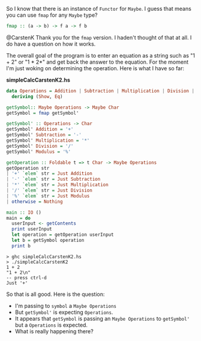 So I know that there is an instance of `Functor` for `Maybe`. I guess that means you can use `fmap` for any `Maybe` type?

```haskell
fmap :: (a -> b) -> f a -> f b
```

@CarstenK Thank you for the `fmap` version. I haden't thought of that at all. I do have a question on how it works.

The overall goal of the program is to enter an equation as a string such as "1 + 2" or "1 * 2*" and get back the answer to the equation. For the moment I'm just woking on determining the operation. Here is what I have so far:

**simpleCalcCarstenK2.hs**
```haskell
data Operations = Addition | Subtraction | Multiplication | Division | Modulus
  deriving (Show, Eq)

getSymbol:: Maybe Operations -> Maybe Char
getSymbol = fmap getSymbol'

getSymbol' :: Operations -> Char
getSymbol' Addition = '+'
getSymbol' Subtraction = '-'
getSymbol' Multiplication = '*'
getSymbol' Division = '/'
getSymbol' Modulus = '%'

getOperation :: Foldable t => t Char -> Maybe Operations
getOperation str
| '+' `elem` str = Just Addition
| '-' `elem` str = Just Subtraction
| '*' `elem` str = Just Multiplication
| '/' `elem` str = Just Division
| '%' `elem` str = Just Modulus
| otherwise = Nothing

main :: IO ()
main = do
  userInput <- getContents
  print userInput
  let operation = getOperation userInput
  let b = getSymbol operation
  print b
```

```
> ghc simpleCalcCarstenK2.hs
> ./simpleCalcCarstenK2
1 + 2
"1 + 2\n"
-- press ctrl-d
Just '+'
```

So that is all good. Here is the question:

- I'm passing to `symbol` a `Maybe Operations`
- But `getSymbol'` is expecting `Operations`.
- It appears that `getSymbol` is passing an `Maybe Operations` to `getSymbol'` but a `Operations` is expected. 
- What is really happening there?
